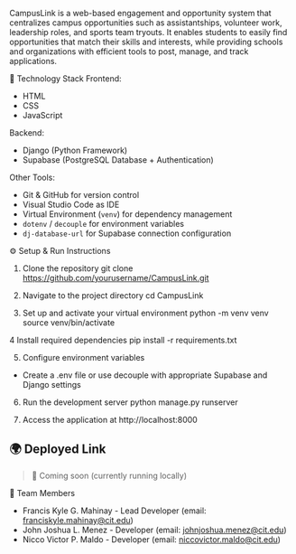 CampusLink is a web-based engagement and opportunity system that centralizes campus opportunities such as assistantships, volunteer work, leadership roles, and sports team tryouts. It enables students to easily find opportunities that match their skills and interests, while providing schools and organizations with efficient tools to post, manage, and track applications.

🧰 Technology Stack
Frontend:

- HTML  
- CSS  
- JavaScript  

Backend:

- Django (Python Framework)  
- Supabase (PostgreSQL Database + Authentication)  

Other Tools:

- Git & GitHub for version control  
- Visual Studio Code as IDE  
- Virtual Environment (`venv`) for dependency management  
- `dotenv` / `decouple` for environment variables  
- `dj-database-url` for Supabase connection configuration  

⚙️ Setup & Run Instructions
1. Clone the repository
    git clone https://github.com/yourusername/CampusLink.git

2. Navigate to the project directory
    cd CampusLink

3. Set up and activate your virtual environment
    python -m venv venv
    source venv/bin/activate 

4 Install required dependencies
  pip install -r requirements.txt

5. Configure environment variables
  - Create a .env file or use decouple with appropriate Supabase and Django settings

6. Run the development server
  python manage.py runserver

7. Access the application at http://localhost:8000



## 🌍 Deployed Link
> 🔗 Coming soon (currently running locally)


👥 Team Members
- Francis Kyle G. Mahinay - Lead Developer (email: franciskyle.mahinay@cit.edu)
- John Joshua L. Menez - Developer (email: johnjoshua.menez@cit.edu)
- Nicco Victor P. Maldo - Developer (email: niccovictor.maldo@cit.edu)
